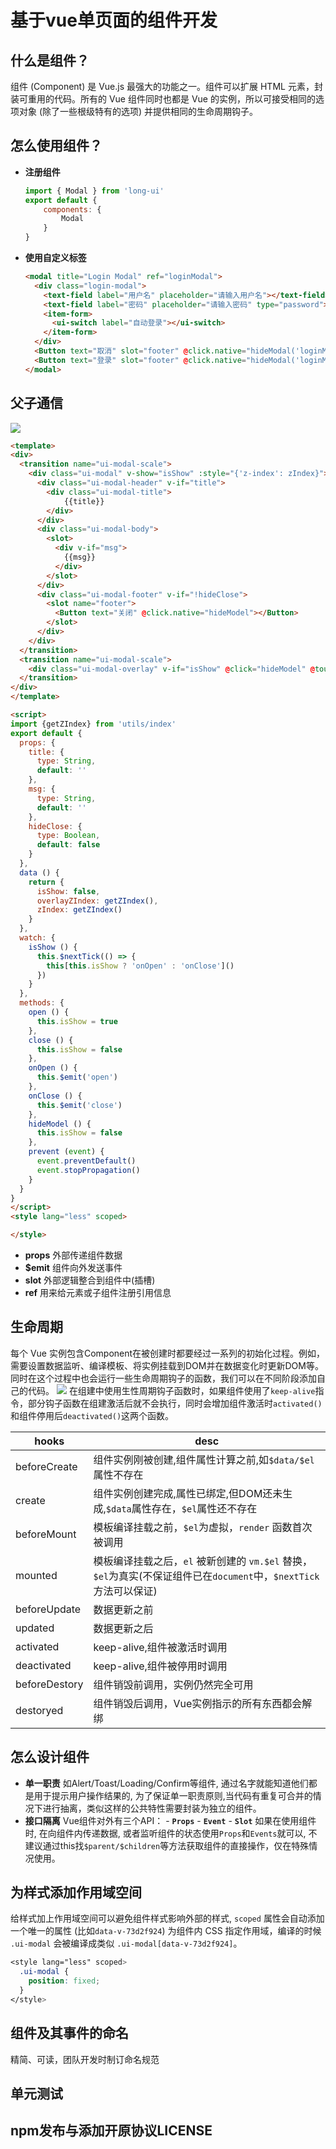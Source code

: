 # 基于vue单页面的组件开发

## 什么是组件？
组件 (Component) 是 Vue.js 最强大的功能之一。组件可以扩展 HTML 元素，封装可重用的代码。所有的 Vue 组件同时也都是 Vue 的实例，所以可接受相同的选项对象 (除了一些根级特有的选项) 并提供相同的生命周期钩子。

## 怎么使用组件？
- **注册组件**
    ``` js
    import { Modal } from 'long-ui'
    export default {
        components: {
            Modal
        }
    }
    ```
- **使用自定义标签**
    ``` html
    <modal title="Login Modal" ref="loginModal">
      <div class="login-modal">
        <text-field label="用户名" placeholder="请输入用户名"></text-field>
        <text-field label="密码" placeholder="请输入密码" type="password"></text-field>
        <item-form>
          <ui-switch label="自动登录"></ui-switch>
        </item-form>
      </div>
      <Button text="取消" slot="footer" @click.native="hideModal('loginModal')" fill></Button>
      <Button text="登录" slot="footer" @click.native="hideModal('loginModal')" color="red" fill></Button>
    </modal>
    ```

## 父子通信
![](./example/assets/component.png)

``` html
<template>
<div>
  <transition name="ui-modal-scale">
    <div class="ui-modal" v-show="isShow" :style="{'z-index': zIndex}">
      <div class="ui-modal-header" v-if="title">
        <div class="ui-modal-title">
            {{title}}
        </div>
      </div>
      <div class="ui-modal-body">
        <slot>
          <div v-if="msg">
            {{msg}}
          </div>
        </slot>
      </div>
      <div class="ui-modal-footer" v-if="!hideClose">
        <slot name="footer">
          <Button text="关闭" @click.native="hideModel"></Button>
        </slot>
      </div>
    </div>
  </transition>
  <transition name="ui-modal-scale">
    <div class="ui-modal-overlay" v-if="isShow" @click="hideModel" @touchmove="prevent" :style="{'z-index': overlayZIndex}"></div>
  </transition>
</div>
</template>

<script>
import {getZIndex} from 'utils/index'
export default {
  props: {
    title: {
      type: String,
      default: ''
    },
    msg: {
      type: String,
      default: ''
    },
    hideClose: {
      type: Boolean,
      default: false
    }
  },
  data () {
    return {
      isShow: false,
      overlayZIndex: getZIndex(),
      zIndex: getZIndex()
    }
  },
  watch: {
    isShow () {
      this.$nextTick(() => {
        this[this.isShow ? 'onOpen' : 'onClose']()
      })
    }
  },
  methods: {
    open () {
      this.isShow = true
    },
    close () {
      this.isShow = false
    },
    onOpen () {
      this.$emit('open')
    },
    onClose () {
      this.$emit('close')
    },
    hideModel () {
      this.isShow = false
    },
    prevent (event) {
      event.preventDefault()
      event.stopPropagation()
    }
  }
}
</script>
<style lang="less" scoped>

</style>
```
- **props**
    外部传递组件数据
- **$emit**
    组件向外发送事件
- **slot**
    外部逻辑整合到组件中(插槽)
- **ref**
    用来给元素或子组件注册引用信息


## 生命周期
  每个 Vue 实例包含Component在被创建时都要经过一系列的初始化过程。例如，需要设置数据监听、编译模板、将实例挂载到DOM并在数据变化时更新DOM等。同时在这个过程中也会运行一些生命周期钩子的函数，我们可以在不同阶段添加自己的代码。
  ![](./example/assets/lifecycle.png)
  在组建中使用生性周期钩子函数时，如果组件使用了`keep-alive`指令，部分钩子函数在组建激活后就不会执行，同时会增加组件激活时`activated()`和组件停用后`deactivated()`这两个函数。

  | hooks | desc |
  | ----- | ----- |
  | beforeCreate | 组件实例刚被创建,组件属性计算之前,如`$data/$el`属性不存在 |
  | create | 组件实例创建完成,属性已绑定,但DOM还未生成,`$data`属性存在，`$el`属性还不存在 |
  | beforeMount | 模板编译挂载之前，`$el`为虚拟，`render` 函数首次被调用 |
  | mounted | 模板编译挂载之后，`el` 被新创建的 `vm.$el` 替换，`$el`为真实(不保证组件已在`document`中，`$nextTick`方法可以保证) |
  | beforeUpdate | 数据更新之前 |
  | updated | 数据更新之后 |
  | activated | keep-alive,组件被激活时调用 |
  | deactivated | keep-alive,组件被停用时调用 |
  | beforeDestory | 组件销毁前调用，实例仍然完全可用 |
  | destoryed | 组件销毁后调用，Vue实例指示的所有东西都会解绑 |

## 怎么设计组件
- **单一职责**
    如Alert/Toast/Loading/Confirm等组件, 通过名字就能知道他们都是用于提示用户操作结果的, 为了保证单一职责原则,当代码有重复可合并的情况下进行抽离，类似这样的公共特性需要封装为独立的组件。
- **接口隔离**
    Vue组件对外有三个API：
      - **`Props`**
      - **`Event`**
      - **`Slot`**
      如果在使用组件时, 在向组件内传递数据, 或者监听组件的状态使用`Props`和`Events`就可以, 不建议通过this找`$parent/$children`等方法获取组件的直接操作，仅在特殊情况使用。

## 为样式添加作用域空间
  给样式加上作用域空间可以避免组件样式影响外部的样式, `scoped` 属性会自动添加一个唯一的属性 (比如`data-v-73d2f924`) 为组件内 CSS 指定作用域，编译的时候 `.ui-modal` 会被编译成类似 `.ui-modal[data-v-73d2f924]`。
  ``` css
  <style lang="less" scoped>
    .ui-modal {
      position: fixed;
    }
  </style>
  ```

## 组件及其事件的命名
  精简、可读，团队开发时制订命名规范

## 单元测试

## npm发布与添加开原协议LICENSE
